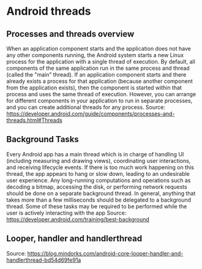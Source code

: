 # Android threads


## Processes and threads overview
When an application component starts and the application does not have any other components running, the Android system starts a new Linux process for the application with a single thread of execution. By default, all components of the same application run in the same process and thread (called the "main" thread). If an application component starts and there already exists a process for that application (because another component from the application exists), then the component is started within that process and uses the same thread of execution. However, you can arrange for different components in your application to run in separate processes, and you can create additional threads for any process.
Source: https://developer.android.com/guide/components/processes-and-threads.html#Threads

## Background Tasks
Every Android app has a main thread which is in charge of handling UI (including measuring and drawing views), coordinating user interactions, and receiving lifecycle events. If there is too much work happening on this thread, the app appears to hang or slow down, leading to an undesirable user experience. Any long-running computations and operations such as decoding a bitmap, accessing the disk, or performing network requests should be done on a separate background thread. In general, anything that takes more than a few milliseconds should be delegated to a background thread. Some of these tasks may be required to be performed while the user is actively interacting with the app
Source: https://developer.android.com/training/best-background

## Looper, handler and handlerthread
Source: https://blog.mindorks.com/android-core-looper-handler-and-handlerthread-bd54d69fe91a